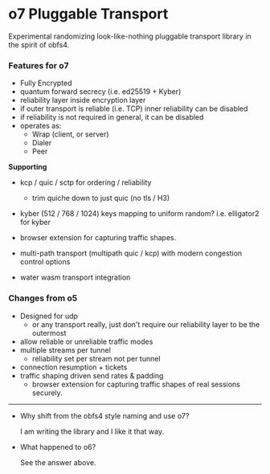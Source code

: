 # o7 Pluggable Transport

Experimental randomizing look-like-nothing pluggable transport library in the spirit of obfs4.

### Features for o7

* Fully Encrypted
* quantum forward secrecy (i.e. ed25519 + Kyber)
* reliability layer inside encryption layer
* if outer transport is reliable (i.e. TCP) inner reliability can be disabled
* if reliability is not required in general, it can be disabled
* operates as:
  - Wrap (client, or server)
  - Dialer
  - Peer


**Supporting**

- kcp / quic / sctp for ordering / reliability
    - trim quiche down to just quic (no tls / H3)

- kyber (512 / 768 / 1024) keys mapping to uniform random? i.e. elligator2 for kyber

- browser extension for capturing traffic shapes.

- multi-path transport (multipath quic / kcp) with modern congestion control options

- water wasm transport integration


### Changes from o5

* Designed for udp
    - or any transport really, just don't require our reliability layer to be the outermost
* allow reliable or unreliable traffic modes
* multiple streams per tunnel
    - reliability set per stream not per tunnel
* connection resumption + tickets
* traffic shaping driven send rates & padding
    - browser extension for capturing traffic shapes of real sessions securely.

---

* Why shift from the obfs4 style naming and use o7? 

    I am writing the library and I like it that way.

* What happened to o6? 

    See the answer above.

